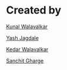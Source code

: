 # Created by

[Kunal Walavalkar](https://www.linkedin.com/in/kunalwalavalkar/)

[Yash Jagdale](https://www.linkedin.com/in/yash-jagdale-6946a0254/)

[Kedar Walavalkar](https://www.linkedin.com/in/kedar-walavalkar/)

[Sanchit Gharge](https://www.linkedin.com/in/sanchit-gharge-591048211/)
